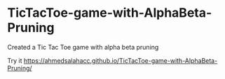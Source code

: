 # TicTacToe-game-with-AlphaBeta-Pruning
Created a Tic Tac Toe game with alpha beta pruning

Try it https://ahmedsalahacc.github.io/TicTacToe-game-with-AlphaBeta-Pruning/
